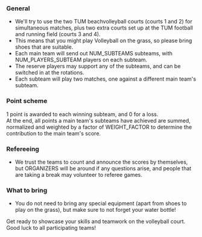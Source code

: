 ### General

- We'll try to use the two TUM beachvolleyball courts (courts 1 and 2) for simultaneous matches, plus two extra courts set up at the TUM football and running field (courts 3 and 4).
- This means that you might play Volleyball on the grass, so please bring shoes that are suitable.
- Each main team will send out NUM_SUBTEAMS subteams, with NUM_PLAYERS_SUBTEAM players on each subteam.
- The reserve players may support any of the subteams, and can be switched in at the rotations.
- Each subteam will play two matches, one against a different main team's subteam.

### Point scheme

1 point is awarded to each winning subteam, and 0 for a loss.\
At the end, all points a main team's subteams have achieved are summed, normalized and weighted by a factor of WEIGHT_FACTOR to determine the contribution to the main team's score.

### Refereeing

- We trust the teams to count and announce the scores by themselves, but ORGANIZERS will be around if any questions arise, and people that are taking a break may volunteer to referee games.

### What to bring

- You do not need to bring any special equipment (apart from shoes to play on the grass), but make sure to not forget your water bottle!

Get ready to showcase your skills and teamwork on the volleyball court. Good luck to all participating teams!